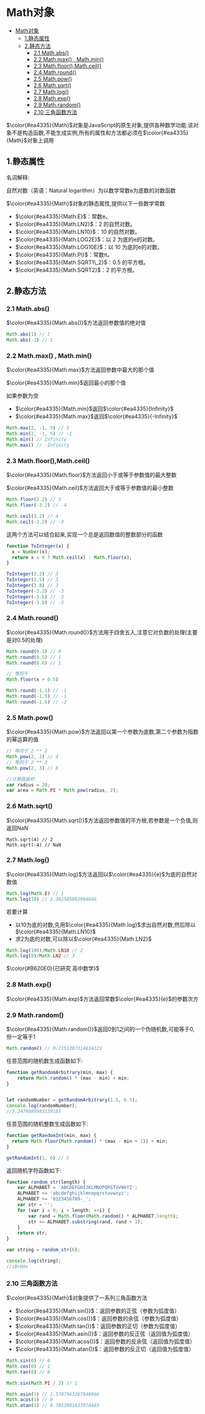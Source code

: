 # Math对象

- [Math对象](#math对象)
  - [1.静态属性](#1静态属性)
  - [2.静态方法](#2静态方法)
    - [2.1 Math.abs()](#21-mathabs)
    - [2.2 Math.max() , Math.min()](#22-mathmax--mathmin)
    - [2.3 Math.floor(),Math.ceil()](#23-mathfloormathceil)
    - [2.4 Math.round()](#24-mathround)
    - [2.5 Math.pow()](#25-mathpow)
    - [2.6 Math.sqrt()](#26-mathsqrt)
    - [2.7 Math.log()](#27-mathlog)
    - [2.8 Math.exp()](#28-mathexp)
    - [2.9 Math.random()](#29-mathrandom)
    - [2.10 三角函数方法](#210-三角函数方法)

$\color{#ea4335}{Math}$对象是JavaScript的原生对象,提供各种数学功能.该对象不是构造函数,不能生成实例,所有的属性和方法都必须在$\color{#ea4335}{Math}$对象上调用

## 1.静态属性

名词解释:

自然对数（英语：Natural logarithm）为以数学常数e为底数的对数函数

$\color{#ea4335}{Math}$对象的静态属性,提供以下一些数学常数

- $\color{#ea4335}{Math.E}$：常数e。
- $\color{#ea4335}{Math.LN2}$：2 的自然对数。
- $\color{#ea4335}{Math.LN10}$：10 的自然对数。
- $\color{#ea4335}{Math.LOG2E}$：以 2 为底的e的对数。
- $\color{#ea4335}{Math.LOG10E}$：以 10 为底的e的对数。
- $\color{#ea4335}{Math.PI}$：常数π。
- $\color{#ea4335}{Math.SQRT1\_2}$：0.5 的平方根。
- $\color{#ea4335}{Math.SQRT2}$：2 的平方根。

## 2.静态方法

### 2.1 Math.abs()

$\color{#ea4335}{Math.abs()}$方法返回参数值的绝对值

```js
Math.abs(1) // 1
Math.abs(-1) // 1
```

### 2.2 Math.max() , Math.min()

$\color{#ea4335}{Math.max}$方法返回参数中最大的那个值

$\color{#ea4335}{Math.min}$返回最小的那个值

如果参数为空

- $\color{#ea4335}{Math.min}$返回$\color{#ea4335}{Infinity}$
- $\color{#ea4335}{Math.max}$返回$\color{#ea4335}{-Infinity}$

```js
Math.max(2, -1, 5) // 5
Math.min(2, -1, 5) // -1
Math.min() // Infinity
Math.max() // -Infinity
```

### 2.3 Math.floor(),Math.ceil()

$\color{#ea4335}{Math.floor}$方法返回小于或等于参数值的最大整数

$\color{#ea4335}{Math.ceil}$方法返回大于或等于参数值的最小整数

```js
Math.floor(3.2) // 3
Math.floor(-3.2) // -4

Math.ceil(3.2) // 4
Math.ceil(-3.2) // -3
```

这两个方法可以结合起来,实现一个总是返回数值的整数部分的函数

```js
function ToInteger(x) {
  x = Number(x);
  return x < 0 ? Math.ceil(x) : Math.floor(x);
}

ToInteger(3.2) // 3
ToInteger(3.5) // 3
ToInteger(3.8) // 3
ToInteger(-3.2) // -3
ToInteger(-3.5) // -3
ToInteger(-3.8) // -3
```

### 2.4 Math.round()

$\color{#ea4335}{Math.round()}$方法用于四舍五入,注意它对负数的处理(主要是对0.5的处理)

```js
Math.round(0.1) // 0
Math.round(0.5) // 1
Math.round(0.6) // 1

// 等同于
Math.floor(x + 0.5)

Math.round(-1.1) // -1
Math.round(-1.5) // -1
Math.round(-1.6) // -2
```

### 2.5 Math.pow()

$\color{#ea4335}{Math.pow}$方法返回以第一个参数为底数,第二个参数为指数的幂运算的值

```js
// 等同于 2 ** 2
Math.pow(2, 2) // 4
// 等同于 2 ** 3
Math.pow(2, 3) // 8

//计算圆面积
var radius = 20;
var area = Math.PI * Math.pow(radius, 2);
```

### 2.6 Math.sqrt()

$\color{#ea4335}{Math.sqrt()}$方法返回参数值的平方根,若参数是一个负值,则返回NaN

```JS
Math.sqrt(4) // 2
Math.sqrt(-4) // NaN
```

### 2.7 Math.log()

$\color{#ea4335}{Math.log}$方法返回以$\color{#ea4335}{e}$为底的自然对数值

```js
Math.log(Math.E) // 1
Math.log(10) // 2.302585092994046
```

若要计算

- 以10为底的对数,先用$\color{#ea4335}{Math.log}$求出自然对数,然后除以$\color{#ea4335}{Math.LN10}$
- 求2为底的对数,可以除以$\color{#ea4335}{Math.LN2}$

```js
Math.log(100)/Math.LN10 // 2
Math.log(8)/Math.LN2 // 3
```

$\color{#B620E0}{已研究 高中数学}$

### 2.8 Math.exp()

$\color{#ea4335}{Math.exp}$方法返回常数$\color{#ea4335}{e}$的参数次方

### 2.9 Math.random()

$\color{#ea4335}{Math.random()}$返回0到1之间的一个伪随机数,可能等于0,但一定等于1

```js
Math.random() // 0.7151307314634323
```

任意范围的随机数生成函数如下:

```js
function getRandomArbitrary(min, max) {
    return Math.random() * (max - min) + min;
}


let randomNumber = getRandomArbitrary(1.5, 6.5);
console.log(randomNumber);
//3.2479089985139185
```

任意范围的随机整数生成函数如下:

```js
function getRandomInt(min, max) {
  return Math.floor(Math.random() * (max - min + 1)) + min;
}

getRandomInt(1, 6) // 5
```

返回随机字符函数如下:

```js
function random_str(length) {
    var ALPHABET = 'ABCDEFGHIJKLMNOPQRSTUVWXYZ';
    ALPHABET += 'abcdefghijklmnopqrstuvwxyz';
    ALPHABET += '0123456789-_';
    var str = '';
    for (var i = 0; i < length; ++i) {
        var rand = Math.floor(Math.random() * ALPHABET.length);
        str += ALPHABET.substring(rand, rand + 1);
    }
    return str;
}

var string = random_str(6);

console.log(string);
//iBrHXx
```

### 2.10 三角函数方法

$\color{#ea4335}{Math}$对象提供了一系列三角函数方法

- $\color{#ea4335}{Math.sin()}$：返回参数的正弦（参数为弧度值）
- $\color{#ea4335}{Math.cos()}$：返回参数的余弦（参数为弧度值）
- $\color{#ea4335}{Math.tan()}$：返回参数的正切（参数为弧度值）
- $\color{#ea4335}{Math.asin()}$：返回参数的反正弦（返回值为弧度值）
- $\color{#ea4335}{Math.acos()}$：返回参数的反余弦（返回值为弧度值）
- $\color{#ea4335}{Math.atan()}$：返回参数的反正切（返回值为弧度值）

```js
Math.sin(0) // 0
Math.cos(0) // 1
Math.tan(0) // 0

Math.sin(Math.PI / 2) // 1

Math.asin(1) // 1.5707963267948966
Math.acos(1) // 0
Math.atan(1) // 0.7853981633974483
```
